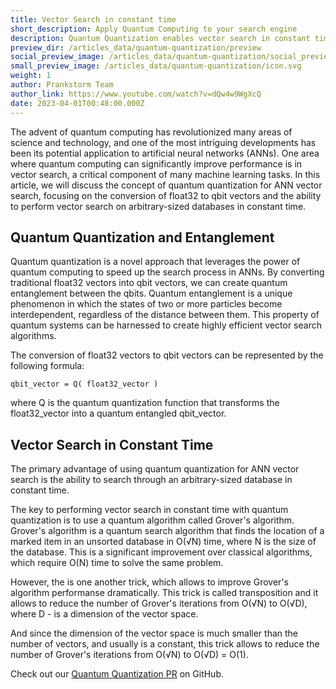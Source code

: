 ```yaml
---
title: Vector Search in constant time
short_description: Apply Quantum Computing to your search engine
description: Quantum Quantization enables vector search in constant time. This article will discuss the concept of quantum quantization for ANN vector search.
preview_dir: /articles_data/quantum-quantization/preview
social_preview_image: /articles_data/quantum-quantization/social_preview.png
small_preview_image: /articles_data/quantum-quantization/icon.svg
weight: 1
author: Prankstorm Team
author_link: https://www.youtube.com/watch?v=dQw4w9WgXcQ
date: 2023-04-01T00:48:00.000Z
---
```



The advent of quantum computing has revolutionized many areas of science and technology, and one of the most intriguing developments has been its potential application to artificial neural networks (ANNs). One area where quantum computing can significantly improve performance is in vector search, a critical component of many machine learning tasks. In this article, we will discuss the concept of quantum quantization for ANN vector search, focusing on the conversion of float32 to qbit vectors and the ability to perform vector search on arbitrary-sized databases in constant time.


## Quantum Quantization and Entanglement

Quantum quantization is a novel approach that leverages the power of quantum computing to speed up the search process in ANNs. By converting traditional float32 vectors into qbit vectors, we can create quantum entanglement between the qbits. Quantum entanglement is a unique phenomenon in which the states of two or more particles become interdependent, regardless of the distance between them. This property of quantum systems can be harnessed to create highly efficient vector search algorithms.


The conversion of float32 vectors to qbit vectors can be represented by the following formula:

```
qbit_vector = Q( float32_vector )
```

where Q is the quantum quantization function that transforms the float32_vector into a quantum entangled qbit_vector.


## Vector Search in Constant Time

The primary advantage of using quantum quantization for ANN vector search is the ability to search through an arbitrary-sized database in constant time.

The key to performing vector search in constant time with quantum quantization is to use a quantum algorithm called Grover's algorithm.
Grover's algorithm is a quantum search algorithm that finds the location of a marked item in an unsorted database in O(√N) time, where N is the size of the database.
This is a significant improvement over classical algorithms, which require O(N) time to solve the same problem.

However, the is one another trick, which allows to improve Grover's algorithm performanse dramatically.
This trick is called transposition and it allows to reduce the number of Grover's iterations from O(√N) to O(√D), where D - is a dimension of the vector space.

And since the dimension of the vector space is much smaller than the number of vectors, and usually is a constant, this trick allows to reduce the number of Grover's iterations from O(√N) to O(√D) = O(1).


Check out our [Quantum Quantization PR](https://github.com/qdrant/qdrant/pull/1639) on GitHub.

